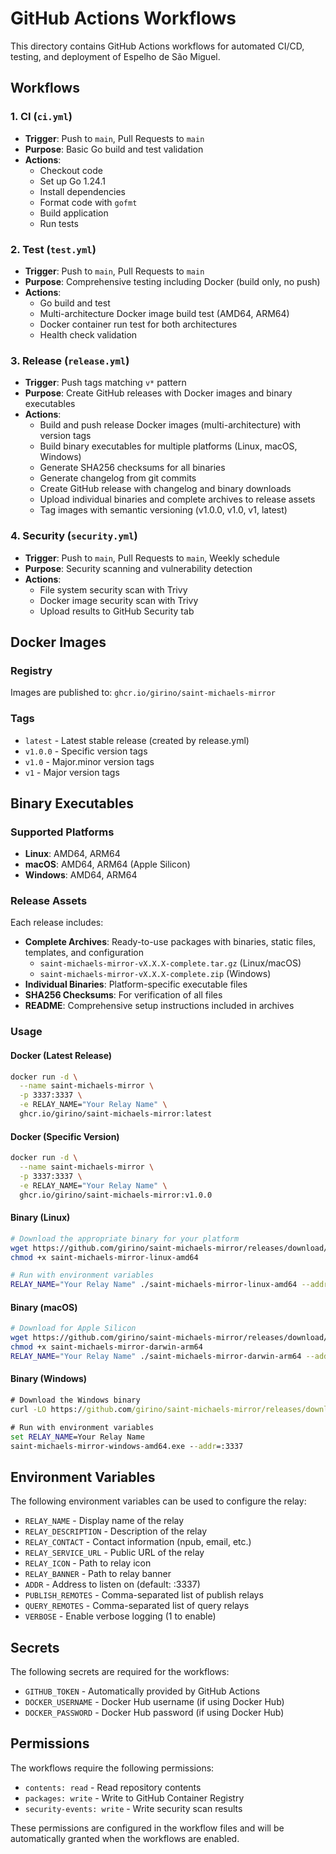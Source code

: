 # GitHub Actions Workflows

This directory contains GitHub Actions workflows for automated CI/CD, testing, and deployment of Espelho de São Miguel.

## Workflows

### 1. CI (`ci.yml`)
- **Trigger**: Push to `main`, Pull Requests to `main`
- **Purpose**: Basic Go build and test validation
- **Actions**: 
  - Checkout code
  - Set up Go 1.24.1
  - Install dependencies
  - Format code with `gofmt`
  - Build application
  - Run tests

### 2. Test (`test.yml`)
- **Trigger**: Push to `main`, Pull Requests to `main`
- **Purpose**: Comprehensive testing including Docker (build only, no push)
- **Actions**:
  - Go build and test
  - Multi-architecture Docker image build test (AMD64, ARM64)
  - Docker container run test for both architectures
  - Health check validation

### 3. Release (`release.yml`)
- **Trigger**: Push tags matching `v*` pattern
- **Purpose**: Create GitHub releases with Docker images and binary executables
- **Actions**:
  - Build and push release Docker images (multi-architecture) with version tags
  - Build binary executables for multiple platforms (Linux, macOS, Windows)
  - Generate SHA256 checksums for all binaries
  - Generate changelog from git commits
  - Create GitHub release with changelog and binary downloads
  - Upload individual binaries and complete archives to release assets
  - Tag images with semantic versioning (v1.0.0, v1.0, v1, latest)

### 4. Security (`security.yml`)
- **Trigger**: Push to `main`, Pull Requests to `main`, Weekly schedule
- **Purpose**: Security scanning and vulnerability detection
- **Actions**:
  - File system security scan with Trivy
  - Docker image security scan with Trivy
  - Upload results to GitHub Security tab

## Docker Images

### Registry
Images are published to: `ghcr.io/girino/saint-michaels-mirror`

### Tags
- `latest` - Latest stable release (created by release.yml)
- `v1.0.0` - Specific version tags
- `v1.0` - Major.minor version tags
- `v1` - Major version tags

## Binary Executables

### Supported Platforms
- **Linux**: AMD64, ARM64
- **macOS**: AMD64, ARM64 (Apple Silicon)
- **Windows**: AMD64, ARM64

### Release Assets
Each release includes:
- **Complete Archives**: Ready-to-use packages with binaries, static files, templates, and configuration
  - `saint-michaels-mirror-vX.X.X-complete.tar.gz` (Linux/macOS)
  - `saint-michaels-mirror-vX.X.X-complete.zip` (Windows)
- **Individual Binaries**: Platform-specific executable files
- **SHA256 Checksums**: For verification of all files
- **README**: Comprehensive setup instructions included in archives

### Usage

#### Docker (Latest Release)
```bash
docker run -d \
  --name saint-michaels-mirror \
  -p 3337:3337 \
  -e RELAY_NAME="Your Relay Name" \
  ghcr.io/girino/saint-michaels-mirror:latest
```

#### Docker (Specific Version)
```bash
docker run -d \
  --name saint-michaels-mirror \
  -p 3337:3337 \
  -e RELAY_NAME="Your Relay Name" \
  ghcr.io/girino/saint-michaels-mirror:v1.0.0
```

#### Binary (Linux)
```bash
# Download the appropriate binary for your platform
wget https://github.com/girino/saint-michaels-mirror/releases/download/v1.0.0/saint-michaels-mirror-linux-amd64
chmod +x saint-michaels-mirror-linux-amd64

# Run with environment variables
RELAY_NAME="Your Relay Name" ./saint-michaels-mirror-linux-amd64 --addr=:3337
```

#### Binary (macOS)
```bash
# Download for Apple Silicon
wget https://github.com/girino/saint-michaels-mirror/releases/download/v1.0.0/saint-michaels-mirror-darwin-arm64
chmod +x saint-michaels-mirror-darwin-arm64
RELAY_NAME="Your Relay Name" ./saint-michaels-mirror-darwin-arm64 --addr=:3337
```

#### Binary (Windows)
```cmd
# Download the Windows binary
curl -LO https://github.com/girino/saint-michaels-mirror/releases/download/v1.0.0/saint-michaels-mirror-windows-amd64.exe

# Run with environment variables
set RELAY_NAME=Your Relay Name
saint-michaels-mirror-windows-amd64.exe --addr=:3337
```

## Environment Variables

The following environment variables can be used to configure the relay:

- `RELAY_NAME` - Display name of the relay
- `RELAY_DESCRIPTION` - Description of the relay
- `RELAY_CONTACT` - Contact information (npub, email, etc.)
- `RELAY_SERVICE_URL` - Public URL of the relay
- `RELAY_ICON` - Path to relay icon
- `RELAY_BANNER` - Path to relay banner
- `ADDR` - Address to listen on (default: :3337)
- `PUBLISH_REMOTES` - Comma-separated list of publish relays
- `QUERY_REMOTES` - Comma-separated list of query relays
- `VERBOSE` - Enable verbose logging (1 to enable)

## Secrets

The following secrets are required for the workflows:

- `GITHUB_TOKEN` - Automatically provided by GitHub Actions
- `DOCKER_USERNAME` - Docker Hub username (if using Docker Hub)
- `DOCKER_PASSWORD` - Docker Hub password (if using Docker Hub)

## Permissions

The workflows require the following permissions:

- `contents: read` - Read repository contents
- `packages: write` - Write to GitHub Container Registry
- `security-events: write` - Write security scan results

These permissions are configured in the workflow files and will be automatically granted when the workflows are enabled.
